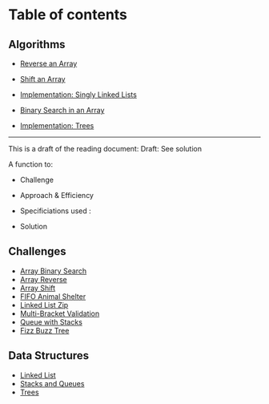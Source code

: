 # Table of contents

## Algorithms

- [Reverse an Array](dsa/challenges/array_reverse/README.md)

- [Shift an Array](dsa/challenges/array_reverse/README.md)

- [Implementation: Singly Linked Lists](dsa/challenges/linked-list/linked_list/README.md)

- [Binary Search in an Array](dsa/challenges/array_binary_search/README.md)

- [Implementation: Trees](dsa/challenges/tree/README.md)

_________________________

This is a draft of the reading document: Draft: See solution

A function to:

- Challenge

- Approach & Efficiency

- Specificiations used :

- Solution

## Challenges

- [Array Binary Search](./challenges/array_binary_search/README.md)
- [Array Reverse](./challenges/array_reverse/README.md)
- [Array Shift](./challenges/array_shift/README.md)
- [FIFO Animal Shelter](./challenges/fifo_animal_shelter/README.md)
- [Linked List Zip](./challenges/ll_zip/README.md)
- [Multi-Bracket Validation](./challenges/multi_bracket_validation/README.md)
- [Queue with Stacks](./challenges/queue_with_stacks/README.md)
- [Fizz Buzz Tree](..challenges/fizz_buzz_tree/README.md)

## Data Structures

- [Linked List](./data_structures/linked_list/README.md)
- [Stacks and Queues](./data_structures/stacks_and_queues/README.md)
- [Trees](./data_structures/tree/README.md)